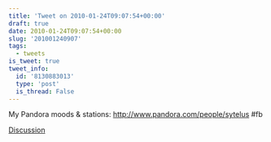 ```yaml
---
title: 'Tweet on 2010-01-24T09:07:54+00:00'
draft: true
date: 2010-01-24T09:07:54+00:00
slug: '201001240907'
tags:
  - tweets
is_tweet: true
tweet_info:
  id: '8130883013'
  type: 'post'
  is_thread: False
---
```




My Pandora moods & stations: http://www.pandora.com/people/sytelus #fb

[Discussion](https://x.com/sytelus/status/8130883013)
